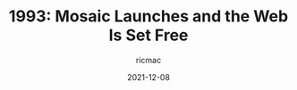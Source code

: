 ---
author: ricmac
date: 2021-12-08
publisher: webdevhistory
tags:
  - history
  - user-agents
target_url: https://webdevelopmenthistory.com/1993-mosaic-launches-and-the-web-is-set-free/
title: "1993: Mosaic Launches and the Web Is Set Free"
---
